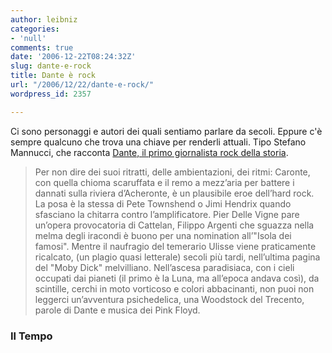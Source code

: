 ```yaml
---
author: leibniz
categories:
- 'null'
comments: true
date: '2006-12-22T08:24:32Z'
slug: dante-e-rock
title: Dante è rock
url: "/2006/12/22/dante-e-rock/"
wordpress_id: 2357

---
```

Ci sono personaggi e autori dei quali sentiamo parlare da secoli. Eppure c'è sempre qualcuno che trova una chiave per renderli attuali. Tipo Stefano Mannucci, che racconta [Dante, il primo giornalista rock della storia](https://www.iltempo.it/approfondimenti/index.aspx?id=1098402&Sectionid=6).


> Per non dire dei suoi ritratti, delle ambientazioni, dei ritmi: Caronte, con quella chioma scaruffata e il remo a mezz’aria per battere i dannati sulla riviera d’Acheronte, è un plausibile eroe dell’hard rock. La posa è la stessa di Pete Townshend o Jimi Hendrix quando sfasciano la chitarra contro l’amplificatore.
Pier Delle Vigne pare un’opera provocatoria di Cattelan, Filippo Argenti che sguazza nella melma degli iracondi è buono per una nomination all’"Isola dei famosi". Mentre il naufragio del temerario Ulisse viene praticamente ricalcato, (un plagio quasi letterale) secoli più tardi, nell’ultima pagina del "Moby Dick" melvilliano. Nell’ascesa paradisiaca, con i cieli occupati dai pianeti (il primo è la Luna, ma all’epoca andava così), da scintille, cerchi in moto vorticoso e colori abbacinanti, non puoi non leggerci un’avventura psichedelica, una Woodstock del Trecento, parole di Dante e musica dei Pink Floyd.




### Il Tempo
